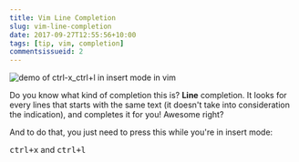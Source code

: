 ```yaml
---
title: Vim Line Completion
slug: vim-line-completion
date: 2017-09-27T12:55:56+10:00
tags: [tip, vim, completion]
commentsissueid: 2
---
```


![demo of ctrl-x_ctrl+l in insert mode in vim](/img/vim-ctrl-x_ctrl-l.gif)

Do you know what kind of completion this is? **Line** completion. It looks for
every lines that starts with the same text (it doesn't take into consideration
the indication), and completes it for you! Awesome right?

And to do that, you just need to press this while you're in insert mode:

<kbd>ctrl+x</kbd> and <kbd>ctrl+l</kbd>

